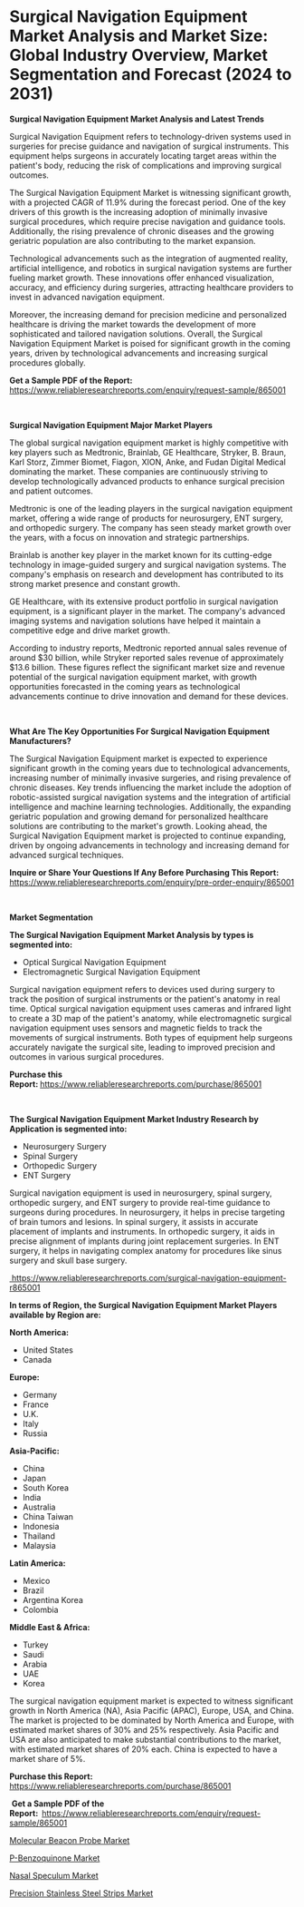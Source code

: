 <p><h1>Surgical Navigation Equipment Market Analysis and Market Size: Global Industry Overview, Market Segmentation and Forecast (2024 to 2031)</h1></p><p><strong>Surgical Navigation Equipment Market Analysis and Latest Trends</strong></p>
<p><p>Surgical Navigation Equipment refers to technology-driven systems used in surgeries for precise guidance and navigation of surgical instruments. This equipment helps surgeons in accurately locating target areas within the patient's body, reducing the risk of complications and improving surgical outcomes.</p><p>The Surgical Navigation Equipment Market is witnessing significant growth, with a projected CAGR of 11.9% during the forecast period. One of the key drivers of this growth is the increasing adoption of minimally invasive surgical procedures, which require precise navigation and guidance tools. Additionally, the rising prevalence of chronic diseases and the growing geriatric population are also contributing to the market expansion.</p><p>Technological advancements such as the integration of augmented reality, artificial intelligence, and robotics in surgical navigation systems are further fueling market growth. These innovations offer enhanced visualization, accuracy, and efficiency during surgeries, attracting healthcare providers to invest in advanced navigation equipment.</p><p>Moreover, the increasing demand for precision medicine and personalized healthcare is driving the market towards the development of more sophisticated and tailored navigation solutions. Overall, the Surgical Navigation Equipment Market is poised for significant growth in the coming years, driven by technological advancements and increasing surgical procedures globally.</p></p>
<p><strong>Get a Sample PDF of the Report:&nbsp;</strong> <a href="https://www.reliableresearchreports.com/enquiry/request-sample/865001">https://www.reliableresearchreports.com/enquiry/request-sample/865001</a></p>
<p>&nbsp;</p>
<p><strong>Surgical Navigation Equipment Major Market Players</strong></p>
<p><p>The global surgical navigation equipment market is highly competitive with key players such as Medtronic, Brainlab, GE Healthcare, Stryker, B. Braun, Karl Storz, Zimmer Biomet, Fiagon, XION, Anke, and Fudan Digital Medical dominating the market. These companies are continuously striving to develop technologically advanced products to enhance surgical precision and patient outcomes.</p><p>Medtronic is one of the leading players in the surgical navigation equipment market, offering a wide range of products for neurosurgery, ENT surgery, and orthopedic surgery. The company has seen steady market growth over the years, with a focus on innovation and strategic partnerships.</p><p>Brainlab is another key player in the market known for its cutting-edge technology in image-guided surgery and surgical navigation systems. The company's emphasis on research and development has contributed to its strong market presence and constant growth.</p><p>GE Healthcare, with its extensive product portfolio in surgical navigation equipment, is a significant player in the market. The company's advanced imaging systems and navigation solutions have helped it maintain a competitive edge and drive market growth.</p><p>According to industry reports, Medtronic reported annual sales revenue of around $30 billion, while Stryker reported sales revenue of approximately $13.6 billion. These figures reflect the significant market size and revenue potential of the surgical navigation equipment market, with growth opportunities forecasted in the coming years as technological advancements continue to drive innovation and demand for these devices.</p></p>
<p>&nbsp;</p>
<p><strong>What Are The Key Opportunities For Surgical Navigation Equipment Manufacturers?</strong></p>
<p><p>The Surgical Navigation Equipment market is expected to experience significant growth in the coming years due to technological advancements, increasing number of minimally invasive surgeries, and rising prevalence of chronic diseases. Key trends influencing the market include the adoption of robotic-assisted surgical navigation systems and the integration of artificial intelligence and machine learning technologies. Additionally, the expanding geriatric population and growing demand for personalized healthcare solutions are contributing to the market's growth. Looking ahead, the Surgical Navigation Equipment market is projected to continue expanding, driven by ongoing advancements in technology and increasing demand for advanced surgical techniques.</p></p>
<p><strong>Inquire or Share Your Questions If Any Before Purchasing This Report:</strong> <a href="https://www.reliableresearchreports.com/enquiry/pre-order-enquiry/865001">https://www.reliableresearchreports.com/enquiry/pre-order-enquiry/865001</a></p>
<p>&nbsp;</p>
<p><strong>Market Segmentation</strong></p>
<p><strong>The Surgical Navigation Equipment Market Analysis by types is segmented into:</strong></p>
<p><ul><li>Optical Surgical Navigation Equipment</li><li>Electromagnetic Surgical Navigation Equipment</li></ul></p>
<p><p>Surgical navigation equipment refers to devices used during surgery to track the position of surgical instruments or the patient's anatomy in real time. Optical surgical navigation equipment uses cameras and infrared light to create a 3D map of the patient's anatomy, while electromagnetic surgical navigation equipment uses sensors and magnetic fields to track the movements of surgical instruments. Both types of equipment help surgeons accurately navigate the surgical site, leading to improved precision and outcomes in various surgical procedures.</p></p>
<p><strong>Purchase this Report:&nbsp;</strong><a href="https://www.reliableresearchreports.com/purchase/865001">https://www.reliableresearchreports.com/purchase/865001</a></p>
<p>&nbsp;</p>
<p><strong>The Surgical Navigation Equipment Market Industry Research by Application is segmented into:</strong></p>
<p><ul><li>Neurosurgery Surgery</li><li>Spinal Surgery</li><li>Orthopedic Surgery</li><li>ENT Surgery</li></ul></p>
<p><p>Surgical navigation equipment is used in neurosurgery, spinal surgery, orthopedic surgery, and ENT surgery to provide real-time guidance to surgeons during procedures. In neurosurgery, it helps in precise targeting of brain tumors and lesions. In spinal surgery, it assists in accurate placement of implants and instruments. In orthopedic surgery, it aids in precise alignment of implants during joint replacement surgeries. In ENT surgery, it helps in navigating complex anatomy for procedures like sinus surgery and skull base surgery.</p></p>
<p><a href="https://www.reliableresearchreports.com/surgical-navigation-equipment-r865001">&nbsp;https://www.reliableresearchreports.com/surgical-navigation-equipment-r865001</a></p>
<p><strong>In terms of Region, the Surgical Navigation Equipment Market Players available by Region are:</strong></p>
<p>
    <p> <strong> North America: </strong>
        <ul>
            <li>United States</li>
            <li>Canada</li>
        </ul>
        </p> 
    <p> <strong> Europe: </strong>
        <ul>
            <li>Germany</li>
            <li>France</li>
            <li>U.K.</li>
            <li>Italy</li>
            <li>Russia</li>
        </ul>
        </p> 
    <p> <strong> Asia-Pacific: </strong>
        <ul>
            <li>China</li>
            <li>Japan</li>
            <li>South Korea</li>
            <li>India</li>
            <li>Australia</li>
            <li>China Taiwan</li>
            <li>Indonesia</li>
            <li>Thailand</li>
            <li>Malaysia</li>
        </ul>
        </p> 
    <p> <strong> Latin America: </strong>
        <ul>
            <li>Mexico</li>
            <li>Brazil</li>
            <li>Argentina Korea</li>
            <li>Colombia</li>
        </ul>
        </p> 
    <p> <strong> Middle East & Africa: </strong>
        <ul>
            <li>Turkey</li>
            <li>Saudi</li>
            <li>Arabia</li>
            <li>UAE</li>
            <li>Korea</li>
        </ul>
    </p>
    </p>
<p><p>The surgical navigation equipment market is expected to witness significant growth in North America (NA), Asia Pacific (APAC), Europe, USA, and China. The market is projected to be dominated by North America and Europe, with estimated market shares of 30% and 25% respectively. Asia Pacific and USA are also anticipated to make substantial contributions to the market, with estimated market shares of 20% each. China is expected to have a market share of 5%.</p></p>
<p><strong>Purchase this Report: </strong><a href="https://www.reliableresearchreports.com/purchase/865001">https://www.reliableresearchreports.com/purchase/865001</a></p>
<p>&nbsp;<strong>Get a Sample PDF of the Report:&nbsp;&nbsp;</strong><a href="https://www.reliableresearchreports.com/enquiry/request-sample/865001">https://www.reliableresearchreports.com/enquiry/request-sample/865001</a></p>
<p><strong></strong></p>
<p><p><a href="https://github.com/jaidynmorantestelletmjzya/Market-Research-Report-List-2/blob/main/molecular-beacon-probe-market.md">Molecular Beacon Probe Market</a></p><p><a href="https://issuu.com/reportprime-2/docs/p-benzoquinone-market-size-2030.pptx">P-Benzoquinone Market</a></p><p><a href="https://github.com/ruddyyedelwadw/Market-Research-Report-List-2/blob/main/nasal-speculum-market.md">Nasal Speculum Market</a></p><p><a href="https://issuu.com/reportprime-2/docs/precision-stainless-steel-strips-market-size-2030.">Precision Stainless Steel Strips Market</a></p></p>